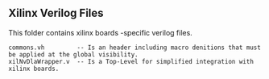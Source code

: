 ## Xilinx Verilog Files

This folder contains xilinx boards -specific verilog files.

	commons.vh         -- Is an header including macro denitions that must be applied at the global visibility.
	xilNvDlaWrapper.v  -- Is a Top-Level for simplified integration with xilinx boards.
